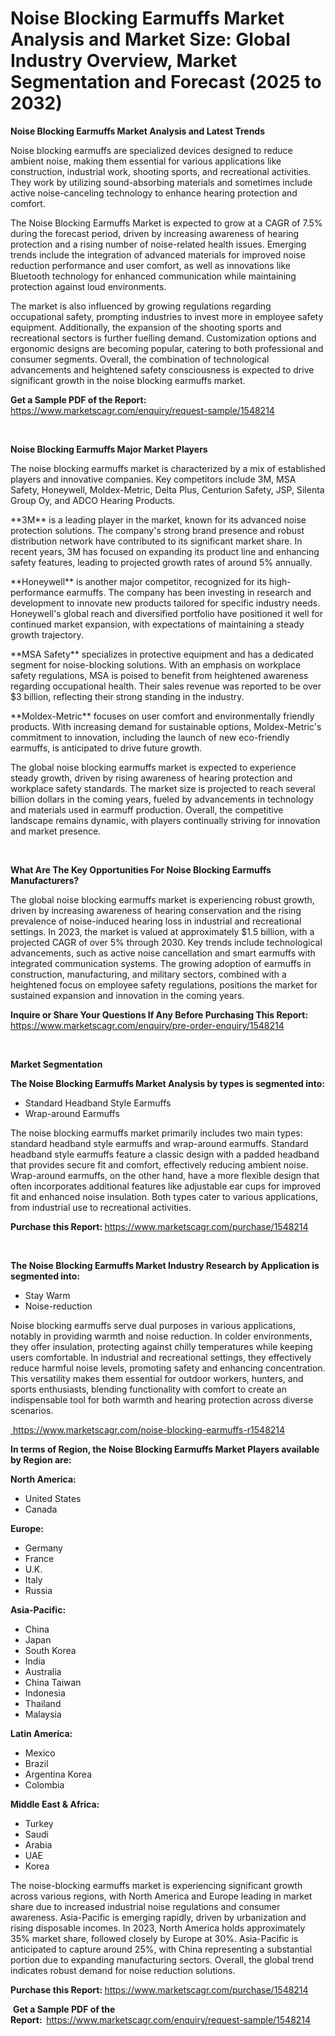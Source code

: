 <p><h1>Noise Blocking Earmuffs Market Analysis and Market Size: Global Industry Overview, Market Segmentation and Forecast (2025 to 2032)</h1></p><p><strong>Noise Blocking Earmuffs Market Analysis and Latest Trends</strong></p>
<p><p>Noise blocking earmuffs are specialized devices designed to reduce ambient noise, making them essential for various applications like construction, industrial work, shooting sports, and recreational activities. They work by utilizing sound-absorbing materials and sometimes include active noise-canceling technology to enhance hearing protection and comfort.</p><p>The Noise Blocking Earmuffs Market is expected to grow at a CAGR of 7.5% during the forecast period, driven by increasing awareness of hearing protection and a rising number of noise-related health issues. Emerging trends include the integration of advanced materials for improved noise reduction performance and user comfort, as well as innovations like Bluetooth technology for enhanced communication while maintaining protection against loud environments. </p><p>The market is also influenced by growing regulations regarding occupational safety, prompting industries to invest more in employee safety equipment. Additionally, the expansion of the shooting sports and recreational sectors is further fuelling demand. Customization options and ergonomic designs are becoming popular, catering to both professional and consumer segments. Overall, the combination of technological advancements and heightened safety consciousness is expected to drive significant growth in the noise blocking earmuffs market.</p></p>
<p><strong>Get a Sample PDF of the Report:&nbsp;</strong> <a href="https://www.marketscagr.com/enquiry/request-sample/1548214?utm_campaign=2634&utm_medium=2&utm_source=Github&utm_content=ia&utm_term=15042025&utm_id=noise-blocking-earmuffs">https://www.marketscagr.com/enquiry/request-sample/1548214</a></p>
<p>&nbsp;</p>
<p><strong>Noise Blocking Earmuffs Major Market Players</strong></p>
<p><p>The noise blocking earmuffs market is characterized by a mix of established players and innovative companies. Key competitors include 3M, MSA Safety, Honeywell, Moldex-Metric, Delta Plus, Centurion Safety, JSP, Silenta Group Oy, and ADCO Hearing Products.</p><p>**3M** is a leading player in the market, known for its advanced noise protection solutions. The company's strong brand presence and robust distribution network have contributed to its significant market share. In recent years, 3M has focused on expanding its product line and enhancing safety features, leading to projected growth rates of around 5% annually.</p><p>**Honeywell** is another major competitor, recognized for its high-performance earmuffs. The company has been investing in research and development to innovate new products tailored for specific industry needs. Honeywell's global reach and diversified portfolio have positioned it well for continued market expansion, with expectations of maintaining a steady growth trajectory.</p><p>**MSA Safety** specializes in protective equipment and has a dedicated segment for noise-blocking solutions. With an emphasis on workplace safety regulations, MSA is poised to benefit from heightened awareness regarding occupational health. Their sales revenue was reported to be over $3 billion, reflecting their strong standing in the industry.</p><p>**Moldex-Metric** focuses on user comfort and environmentally friendly products. With increasing demand for sustainable options, Moldex-Metric's commitment to innovation, including the launch of new eco-friendly earmuffs, is anticipated to drive future growth.</p><p>The global noise blocking earmuffs market is expected to experience steady growth, driven by rising awareness of hearing protection and workplace safety standards. The market size is projected to reach several billion dollars in the coming years, fueled by advancements in technology and materials used in earmuff production. Overall, the competitive landscape remains dynamic, with players continually striving for innovation and market presence.</p></p>
<p>&nbsp;</p>
<p><strong>What Are The Key Opportunities For Noise Blocking Earmuffs Manufacturers?</strong></p>
<p><p>The global noise blocking earmuffs market is experiencing robust growth, driven by increasing awareness of hearing conservation and the rising prevalence of noise-induced hearing loss in industrial and recreational settings. In 2023, the market is valued at approximately $1.5 billion, with a projected CAGR of over 5% through 2030. Key trends include technological advancements, such as active noise cancellation and smart earmuffs with integrated communication systems. The growing adoption of earmuffs in construction, manufacturing, and military sectors, combined with a heightened focus on employee safety regulations, positions the market for sustained expansion and innovation in the coming years.</p></p>
<p><strong>Inquire or Share Your Questions If Any Before Purchasing This Report:</strong> <a href="https://www.marketscagr.com/enquiry/pre-order-enquiry/1548214?utm_campaign=2634&utm_medium=2&utm_source=Github&utm_content=ia&utm_term=15042025&utm_id=noise-blocking-earmuffs">https://www.marketscagr.com/enquiry/pre-order-enquiry/1548214</a></p>
<p>&nbsp;</p>
<p><strong>Market Segmentation</strong></p>
<p><strong>The Noise Blocking Earmuffs Market Analysis by types is segmented into:</strong></p>
<p><ul><li>Standard Headband Style Earmuffs</li><li>Wrap-around Earmuffs</li></ul></p>
<p><p>The noise blocking earmuffs market primarily includes two main types: standard headband style earmuffs and wrap-around earmuffs. Standard headband style earmuffs feature a classic design with a padded headband that provides secure fit and comfort, effectively reducing ambient noise. Wrap-around earmuffs, on the other hand, have a more flexible design that often incorporates additional features like adjustable ear cups for improved fit and enhanced noise insulation. Both types cater to various applications, from industrial use to recreational activities.</p></p>
<p><strong>Purchase this Report:&nbsp;</strong><a href="https://www.marketscagr.com/purchase/1548214?utm_campaign=2634&utm_medium=2&utm_source=Github&utm_content=ia&utm_term=15042025&utm_id=noise-blocking-earmuffs">https://www.marketscagr.com/purchase/1548214</a></p>
<p>&nbsp;</p>
<p><strong>The Noise Blocking Earmuffs Market Industry Research by Application is segmented into:</strong></p>
<p><ul><li>Stay Warm</li><li>Noise-reduction</li></ul></p>
<p><p>Noise blocking earmuffs serve dual purposes in various applications, notably in providing warmth and noise reduction. In colder environments, they offer insulation, protecting against chilly temperatures while keeping users comfortable. In industrial and recreational settings, they effectively reduce harmful noise levels, promoting safety and enhancing concentration. This versatility makes them essential for outdoor workers, hunters, and sports enthusiasts, blending functionality with comfort to create an indispensable tool for both warmth and hearing protection across diverse scenarios.</p></p>
<p><a href="https://www.marketscagr.com/noise-blocking-earmuffs-r1548214?utm_campaign=2634&utm_medium=2&utm_source=Github&utm_content=ia&utm_term=15042025&utm_id=noise-blocking-earmuffs">&nbsp;https://www.marketscagr.com/noise-blocking-earmuffs-r1548214</a></p>
<p><strong>In terms of Region, the Noise Blocking Earmuffs Market Players available by Region are:</strong></p>
<p>
    <p> <strong> North America: </strong>
        <ul>
            <li>United States</li>
            <li>Canada</li>
        </ul>
        </p> 
    <p> <strong> Europe: </strong>
        <ul>
            <li>Germany</li>
            <li>France</li>
            <li>U.K.</li>
            <li>Italy</li>
            <li>Russia</li>
        </ul>
        </p> 
    <p> <strong> Asia-Pacific: </strong>
        <ul>
            <li>China</li>
            <li>Japan</li>
            <li>South Korea</li>
            <li>India</li>
            <li>Australia</li>
            <li>China Taiwan</li>
            <li>Indonesia</li>
            <li>Thailand</li>
            <li>Malaysia</li>
        </ul>
        </p> 
    <p> <strong> Latin America: </strong>
        <ul>
            <li>Mexico</li>
            <li>Brazil</li>
            <li>Argentina Korea</li>
            <li>Colombia</li>
        </ul>
        </p> 
    <p> <strong> Middle East & Africa: </strong>
        <ul>
            <li>Turkey</li>
            <li>Saudi</li>
            <li>Arabia</li>
            <li>UAE</li>
            <li>Korea</li>
        </ul>
    </p>
    </p>
<p><p>The noise-blocking earmuffs market is experiencing significant growth across various regions, with North America and Europe leading in market share due to increased industrial noise regulations and consumer awareness. Asia-Pacific is emerging rapidly, driven by urbanization and rising disposable incomes. In 2023, North America holds approximately 35% market share, followed closely by Europe at 30%. Asia-Pacific is anticipated to capture around 25%, with China representing a substantial portion due to expanding manufacturing sectors. Overall, the global trend indicates robust demand for noise reduction solutions.</p></p>
<p><strong>Purchase this Report: </strong><a href="https://www.marketscagr.com/purchase/1548214?utm_campaign=2634&utm_medium=2&utm_source=Github&utm_content=ia&utm_term=15042025&utm_id=noise-blocking-earmuffs">https://www.marketscagr.com/purchase/1548214</a></p>
<p>&nbsp;<strong>Get a Sample PDF of the Report:&nbsp;&nbsp;</strong><a href="https://www.marketscagr.com/enquiry/request-sample/1548214?utm_campaign=2634&utm_medium=2&utm_source=Github&utm_content=ia&utm_term=15042025&utm_id=noise-blocking-earmuffs">https://www.marketscagr.com/enquiry/request-sample/1548214</a></p>
<p><strong></strong></p>
<p><p></p><p></p><p></p></p>